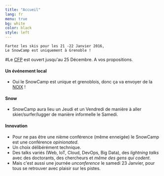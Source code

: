 ```yaml
---
title: "Accueil"
lang: fr
menu: true
bg: white
color: black
style: left
---
```


    Fartez les skis pour les 21 -22 Janvier 2016,
    Le SnowCamp est uniquement à Grenoble !

#Le [CFP](https://cfp.snowcamp.io) est ouvert jusqu'au 25 Décembre. A vos propositions.

#### Un événement local
-   Oui le SnowCamp est unique et grenoblois, donc ça va envoyer de la [NOIX](http://www.aoc-noixdegrenoble.com/) !

#### Snow
-   SnowCamp aura lieu un Jeudi et un Vendredi de manière à aller skier/surfer/lugger de manière informelle le Samedi.

#### Innovation
-   Pour ne pas être une nième conférence (même enneigée) le SnowCamp est une conférence *opinionated*.
-   Un choix délibérément technique.
-   Des talks variés (Web, IoT, Cloud, DevOps, Big Data), des *lightning talks* avec des doctorants, des chercheurs et *même des gens qui codent*.
-   Mais c'est aussi une journée *unconference* le samedi 23 Janvier, pour tous se retrouver avec plaisir sur les pistes.
